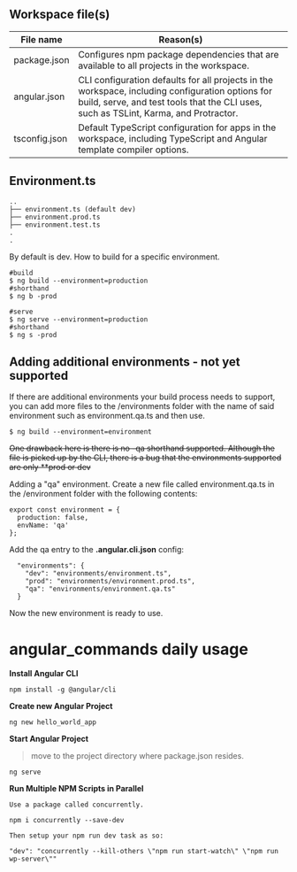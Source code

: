 ## Workspace file(s)


File name  | Reason(s)
------------- | -----------
package.json	| Configures npm package dependencies that are available to all projects in the workspace.
angular.json  | CLI configuration defaults for all projects in the workspace, including configuration options for build, serve, and test tools that the CLI uses, such as TSLint, Karma, and Protractor.
tsconfig.json |	Default TypeScript configuration for apps in the workspace, including TypeScript and Angular template compiler options.

## Environment.ts
```
..
├── environment.ts (default dev)
├── environment.prod.ts
├── environment.test.ts
.
.
```
By default is dev. How to build for a specific environment.
```
#build
$ ng build --environment=production
#shorthand
$ ng b -prod

#serve
$ ng serve --environment=production
#shorthand
$ ng s -prod
```

## Adding additional environments - not yet supported
If there are additional environments your build process needs to support, you can add more files to the /environments folder with the name of said environment such as environment.qa.ts and then use.

```#build
$ ng build --environment=environment
```
~~One drawback here is there is no -qa shorthand supported. Although the file is picked up by the CLI, there is a bug that the environments supported are only **prod or dev~~

Adding a "qa" environment.
Create a new file called environment.qa.ts in the /environment folder with the following contents:
```
export const environment = {  
  production: false,
  envName: 'qa'
};
```
Add the qa entry to the **.angular.cli.json** config:
```
  "environments": {
    "dev": "environments/environment.ts",
    "prod": "environments/environment.prod.ts",
    "qa": "environments/environment.qa.ts"
  }
```
Now the new environment is ready to use.

# angular_commands daily usage

**Install Angular CLI**

`npm install -g @angular/cli`

**Create new Angular Project**

`ng new hello_world_app`

**Start Angular Project**
> move to the project directory where package.json resides.

`ng serve`

**Run Multiple NPM Scripts in Parallel**

```
Use a package called concurrently.

npm i concurrently --save-dev

Then setup your npm run dev task as so:

"dev": "concurrently --kill-others \"npm run start-watch\" \"npm run wp-server\""
```
